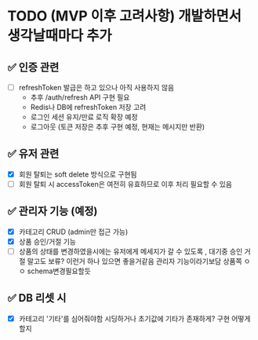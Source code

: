 # TODO (MVP 이후 고려사항) 개발하면서 생각날때마다 추가

## ✅ 인증 관련

-   [ ] refreshToken 발급은 하고 있으나 아직 사용하지 않음
    -   추후 /auth/refresh API 구현 필요
    -   Redis나 DB에 refreshToken 저장 고려
    -   로그인 세션 유지/만료 로직 확장 예정
    -   로그아웃 (토큰 저장은 추후 구현 예정, 현재는 메시지만 반환)

## ✅ 유저 관련

-   [x] 회원 탈퇴는 soft delete 방식으로 구현됨
-   [ ] 회원 탈퇴 시 accessToken은 여전히 유효하므로 이후 처리 필요할 수 있음

## ✅ 관리자 기능 (예정)

-   [x] 카테고리 CRUD (admin만 접근 가능)
-   [x] 상품 승인/거절 기능
-   [ ] 상품의 상태를 변경하였을시에는 유저에게 메세지가 갈 수 있도록 , 대기중 승인 거절 말고도 보류? 이런거 하나 있으면 좋을거같음 관리자 기능이라기보담 상품쪽 ㅇㅇ schema변경필요할듯

## ✅ DB 리셋 시

-   [x] 카테고리 '기타'를 심어줘야함 시딩하거나 초기값에 기타가 존재하게? 구현 어떻게 할지
